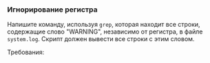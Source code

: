 
### Игнорирование регистра

Напишите команду, используя `grep`, которая находит все строки, содержащие слово "WARNING", независимо от регистра, в файле `system.log`.
Скрипт должен вывести все строки с этим словом.

Требования:

